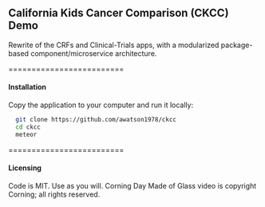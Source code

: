 ## California Kids Cancer Comparison (CKCC) Demo

Rewrite of the CRFs and Clinical-Trials apps, with a modularized package-based component/microservice architecture.


=========================
#### Installation  
Copy the application to your computer and run it locally:

````sh
  git clone https://github.com/awatson1978/ckcc
  cd ckcc
  meteor
````


=========================
#### Licensing  

Code is MIT.  Use as you will.
Corning Day Made of Glass video is copyright Corning; all rights reserved.
